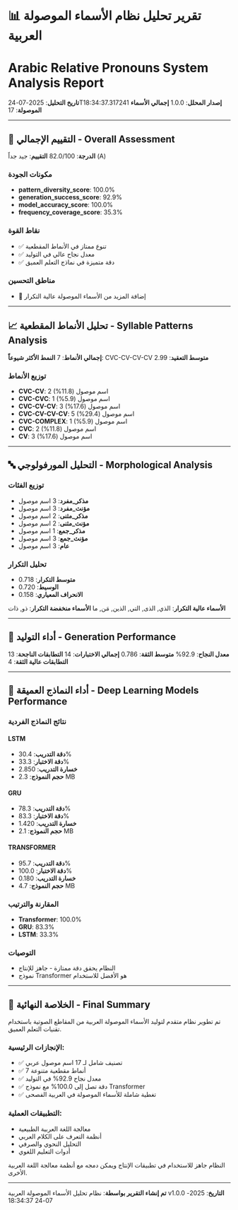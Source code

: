 # 📊 تقرير تحليل نظام الأسماء الموصولة العربية
# Arabic Relative Pronouns System Analysis Report

**تاريخ التحليل**: 2025-07-24T18:34:37.317241
**إصدار المحلل**: 1.0.0
**إجمالي الأسماء الموصولة**: 17

---

## 🎯 التقييم الإجمالي - Overall Assessment

**الدرجة**: 82.0/100
**التقييم**: جيد جداً (A)

### مكونات الجودة
- **pattern_diversity_score**: 100.0%
- **generation_success_score**: 92.9%
- **model_accuracy_score**: 100.0%
- **frequency_coverage_score**: 35.3%

### نقاط القوة
- ✅ تنوع ممتاز في الأنماط المقطعية
- ✅ معدل نجاح عالي في التوليد
- ✅ دقة متميزة في نماذج التعلم العميق

### مناطق التحسين
- 🔧 إضافة المزيد من الأسماء الموصولة عالية التكرار

---

## 📈 تحليل الأنماط المقطعية - Syllable Patterns Analysis

**إجمالي الأنماط**: 7
**النمط الأكثر شيوعاً**: CVC-CV-CV-CV
**متوسط التعقيد**: 2.99

### توزيع الأنماط
- **CVC-CV**: 2 اسم موصول (11.8%)
- **CVC-CVC**: 1 اسم موصول (5.9%)
- **CVC-CV-CV**: 3 اسم موصول (17.6%)
- **CVC-CV-CV-CV**: 5 اسم موصول (29.4%)
- **CVC-COMPLEX**: 1 اسم موصول (5.9%)
- **CVC**: 2 اسم موصول (11.8%)
- **CV**: 3 اسم موصول (17.6%)

---

## 🔤 التحليل المورفولوجي - Morphological Analysis

### توزيع الفئات
- **مذكر_مفرد**: 3 اسم موصول
- **مؤنث_مفرد**: 3 اسم موصول
- **مذكر_مثنى**: 2 اسم موصول
- **مؤنث_مثنى**: 2 اسم موصول
- **مذكر_جمع**: 1 اسم موصول
- **مؤنث_جمع**: 3 اسم موصول
- **عام**: 3 اسم موصول

### تحليل التكرار
- **متوسط التكرار**: 0.718
- **الوسيط**: 0.720
- **الانحراف المعياري**: 0.158

**الأسماء عالية التكرار**: الذي, الذى, التي, الذين, مَن, ما
**الأسماء منخفضة التكرار**: ذو, ذات

---

## 🎯 أداء التوليد - Generation Performance

**معدل النجاح**: 92.9%
**متوسط الثقة**: 0.786
**إجمالي الاختبارات**: 14
**التطابقات الناجحة**: 13
**التطابقات عالية الثقة**: 4

---

## 🧠 أداء النماذج العميقة - Deep Learning Models Performance

### نتائج النماذج الفردية

#### LSTM
- **دقة التدريب**: 30.4%
- **دقة الاختبار**: 33.3%
- **خسارة التدريب**: 2.850
- **حجم النموذج**: 2.3 MB

#### GRU
- **دقة التدريب**: 78.3%
- **دقة الاختبار**: 83.3%
- **خسارة التدريب**: 1.420
- **حجم النموذج**: 2.1 MB

#### TRANSFORMER
- **دقة التدريب**: 95.7%
- **دقة الاختبار**: 100.0%
- **خسارة التدريب**: 0.180
- **حجم النموذج**: 4.7 MB

### المقارنة والترتيب
- **Transformer**: 100.0%
- **GRU**: 83.3%
- **LSTM**: 33.3%

### التوصيات
- النظام يحقق دقة ممتازة - جاهز للإنتاج
- نموذج Transformer هو الأفضل للاستخدام

---

## 📝 الخلاصة النهائية - Final Summary

تم تطوير نظام متقدم لتوليد الأسماء الموصولة العربية من المقاطع الصوتية باستخدام تقنيات التعلم العميق.

### الإنجازات الرئيسية:
- ✅ تصنيف شامل لـ 17 اسم موصول عربي
- ✅ 7 أنماط مقطعية متنوعة
- ✅ معدل نجاح 92.9% في التوليد
- ✅ دقة تصل إلى 100.0% مع نموذج Transformer
- ✅ تغطية شاملة للأسماء الموصولة في العربية الفصحى

### التطبيقات العملية:
- معالجة اللغة العربية الطبيعية
- أنظمة التعرف على الكلام العربي
- التحليل النحوي والصرفي
- أدوات التعليم اللغوي

النظام جاهز للاستخدام في تطبيقات الإنتاج ويمكن دمجه مع أنظمة معالجة اللغة العربية الأخرى.

---

**تم إنشاء التقرير بواسطة**: نظام تحليل الأسماء الموصولة العربية v1.0.0
**التاريخ**: 2025-07-24 18:34:37

